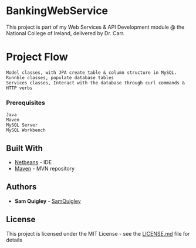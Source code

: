 # BankingWebService

This project is part of my Web Services & API Development module @ the National College of Ireland, delivered by Dr. Carr. 

# Project Flow
```
Model classes, with JPA create table & column structure in MySQL.
Runnble classes, populate database tables 
Services classes, Interact with the database through curl commands & HTTP verbs
```

### Prerequisites

```
Java
Maven
MySQL Server
MySQL Workbench
```


## Built With

* [Netbeans](https://netbeans.org/) - IDE
* [Maven](https://mvnrepository.com/) - MVN repository



## Authors

* **Sam Quigley** - [SamQuigley](https://github.com/SamQuigley)

## License

This project is licensed under the MIT License - see the [LICENSE.md](LICENSE.md) file for details


